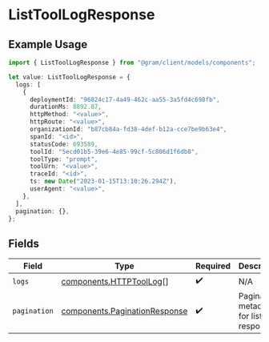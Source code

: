 # ListToolLogResponse

## Example Usage

```typescript
import { ListToolLogResponse } from "@gram/client/models/components";

let value: ListToolLogResponse = {
  logs: [
    {
      deploymentId: "96824c17-4a49-462c-aa55-3a5fd4c698fb",
      durationMs: 8892.87,
      httpMethod: "<value>",
      httpRoute: "<value>",
      organizationId: "b87cb84a-fd38-4def-b12a-cce7be9b63e4",
      spanId: "<id>",
      statusCode: 693589,
      toolId: "5ecd01b5-39e6-4e85-99cf-5c806d1f6db8",
      toolType: "prompt",
      toolUrn: "<value>",
      traceId: "<id>",
      ts: new Date("2023-01-15T13:10:26.294Z"),
      userAgent: "<value>",
    },
  ],
  pagination: {},
};
```

## Fields

| Field                                                                          | Type                                                                           | Required                                                                       | Description                                                                    |
| ------------------------------------------------------------------------------ | ------------------------------------------------------------------------------ | ------------------------------------------------------------------------------ | ------------------------------------------------------------------------------ |
| `logs`                                                                         | [components.HTTPToolLog](../../models/components/httptoollog.md)[]             | :heavy_check_mark:                                                             | N/A                                                                            |
| `pagination`                                                                   | [components.PaginationResponse](../../models/components/paginationresponse.md) | :heavy_check_mark:                                                             | Pagination metadata for list responses                                         |